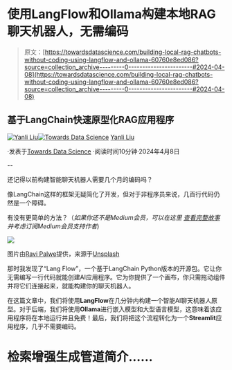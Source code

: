 # 使用LangFlow和Ollama构建本地RAG聊天机器人，无需编码

> 原文：[https://towardsdatascience.com/building-local-rag-chatbots-without-coding-using-langflow-and-ollama-60760e8ed086?source=collection_archive---------0-----------------------#2024-04-08](https://towardsdatascience.com/building-local-rag-chatbots-without-coding-using-langflow-and-ollama-60760e8ed086?source=collection_archive---------0-----------------------#2024-04-08)

## 基于LangChain快速原型化RAG应用程序

[](https://medium.com/@yanli.liu?source=post_page---byline--60760e8ed086--------------------------------)[![Yanli Liu](../Images/31342655ab635eb38e3ce501235f1b89.png)](https://medium.com/@yanli.liu?source=post_page---byline--60760e8ed086--------------------------------)[](https://towardsdatascience.com/?source=post_page---byline--60760e8ed086--------------------------------)[![Towards Data Science](../Images/a6ff2676ffcc0c7aad8aaf1d79379785.png)](https://towardsdatascience.com/?source=post_page---byline--60760e8ed086--------------------------------) [Yanli Liu](https://medium.com/@yanli.liu?source=post_page---byline--60760e8ed086--------------------------------)

·发表于[Towards Data Science](https://towardsdatascience.com/?source=post_page---byline--60760e8ed086--------------------------------) ·阅读时间10分钟·2024年4月8日

--

还记得以前构建智能聊天机器人需要几个月的编码吗？

像LangChain这样的框架无疑简化了开发，但对于非程序员来说，几百行代码仍然是一个障碍。⁤

有没有更简单的方法？（*如果你还不是Medium会员，可以在这里* [*查看完整故事*](https://medium.com/towards-data-science/building-local-rag-chatbots-without-coding-using-langflow-and-ollama-60760e8ed086?sk=680bf6f41e4566b870962f4bc00082bf) *并考虑订阅Medium会员支持作者*) 

![](../Images/717c7dae13fd20f9bbf41ddb9c6c29ad.png)

图片由[Ravi Palwe](https://unsplash.com/@ravipalwe?utm_source=medium&utm_medium=referral)提供，来源于[Unsplash](https://unsplash.com/?utm_source=medium&utm_medium=referral)

那时我发现了“Lang Flow”，一个基于LangChain Python版本的开源包。它让你无需编写一行代码就能创建AI应用程序。它为你提供了一个画布，你只需拖动组件并将它们连接起来，就能构建你的聊天机器人。

在这篇文章中，我们将使用**LangFlow**在几分钟内构建一个智能AI聊天机器人原型。对于后端，我们将使用**Ollama**进行嵌入模型和大型语言模型，这意味着该应用程序将在本地运行并且免费！最后，我们将把这个流程转化为一个**Streamlit**应用程序，几乎不需要编码。

# 检索增强生成管道简介……
